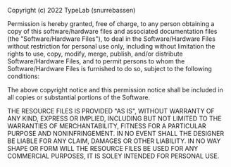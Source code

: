 Copyright (c) 2022 TypeLab (snurrebassen)

Permission is hereby granted, free of charge, to any person obtaining a copy
of this software/hardware files and associated documentation files (the "Software/Hardware Files"), to deal
in the Software/Hardware Files without restriction for personal use only, including without limitation the rights
to use, copy, modify, merge, publish, and/or distribute Software/Hardware Files,
and to permit persons to whom the Software/Hardware Files is
furnished to do so, subject to the following conditions:

The above copyright notice and this permission notice shall be included in all
copies or substantial portions of the Software.

THE RESOURCE FILES IS PROVIDED "AS IS", WITHOUT WARRANTY OF ANY KIND, EXPRESS OR
IMPLIED, INCLUDING BUT NOT LIMITED TO THE WARRANTIES OF MERCHANTABILITY,
FITNESS FOR A PARTICULAR PURPOSE AND NONINFRINGEMENT. IN NO EVENT SHALL THE
DESIGNER BE LIABLE FOR ANY CLAIM, DAMAGES OR OTHER
LIABILITY. IN NO WAY SHAPE OR FORM WILL THE RESOURCE FILES BE USED FOR ANY COMMERCIAL PURPOSES,
IT IS SOLEY INTENDED FOR PERSONAL USE.
